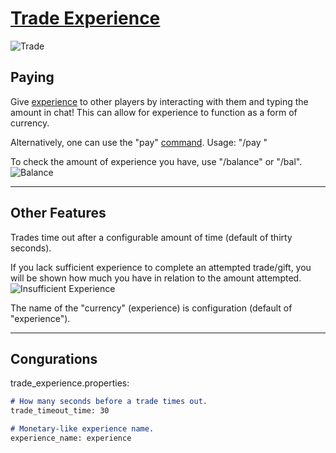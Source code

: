 # [Trade Experience](https://modrinth.com/mod/trade-experience/version/1.0.0)
![Trade](https://cdn.modrinth.com/data/3nZC9EUc/images/e155faf899935d332a8c3110b10d1192e64a2784.png)

## Paying
Give [experience](https://minecraft.wiki/w/Experience) to other players by interacting with them and typing the amount in chat!
This can allow for experience to function as a form of currency.

Alternatively, one can use the "pay" [command](https://minecraft.wiki/w/Commands).
Usage: "/pay <TARGET> <AMOUNT>"

To check the amount of experience you have, use "/balance" or "/bal".
![Balance](https://cdn.modrinth.com/data/3nZC9EUc/images/1579e50ecdf1f7e9b896c035612e6d7fe5c9bd4b.png)

---

## Other Features

Trades time out after a configurable amount of time (default of thirty seconds).

If you lack sufficient experience to complete an attempted trade/gift, you will be shown how much you have in relation to the amount attempted.
![Insufficient Experience](https://cdn.modrinth.com/data/3nZC9EUc/images/6d03d5c0479a68b7715e3a1d8f2e0b7710fe31e7.png)

The name of the "currency" (experience) is configuration (default of "experience").

---

## Congurations
trade_experience.properties:
```md
# How many seconds before a trade times out.
trade_timeout_time: 30

# Monetary-like experience name.
experience_name: experience
```